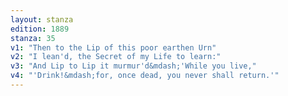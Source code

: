 ```yaml
---
layout: stanza
edition: 1889
stanza: 35
v1: "Then to the Lip of this poor earthen Urn"
v2: "I lean'd, the Secret of my Life to learn:"
v3: "And Lip to Lip it murmur'd&mdash;'While you live,"
v4: "'Drink!&mdash;for, once dead, you never shall return.'"
---
```

